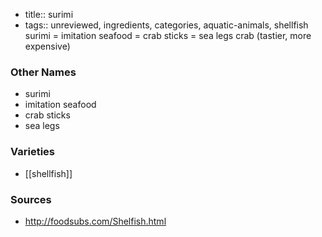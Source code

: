 - title:: surimi
- tags:: unreviewed, ingredients, categories, aquatic-animals, shellfish
surimi = imitation seafood = crab sticks = sea legs crab (tastier, more expensive)

### Other Names

* surimi
* imitation seafood
* crab sticks
* sea legs

### Varieties

* [[shellfish]]

### Sources
* http://foodsubs.com/Shelfish.html
